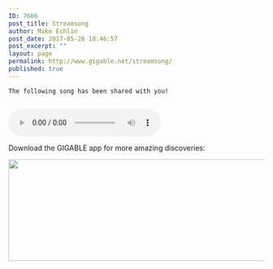 ```yaml
---
ID: 7666
post_title: Streamsong
author: Mike Echlin
post_date: 2017-05-26 18:46:57
post_excerpt: ""
layout: page
permalink: http://www.gigable.net/streamsong/
published: true
---
```

<code>The following song has been shared with you!</code>

<code>
<audio id="song" controls="controls">
Your browser does not support the audio element.
</audio></code>

<script type="text/javascript">
var queryString= window.location.search;
queryString = queryString.substring(51);
var tune = queryString.slice (0, -4);
var songUrl = "https://s3-us-west-2.amazonaws.com/gigable.tracks/" + tune + ".mp3";
document.getElementById('song').src = songUrl;
</script>

Download the GIGABLE app for more amazing discoveries:

<a href="http://www.gigable.net/wp-content/uploads/2015/05/Download_on_the_App_Store_Badge.svg_-e1468263271649.png"><img class="alignleft size-full wp-image-5286" src="http://www.gigable.net/wp-content/uploads/2015/05/Download_on_the_App_Store_Badge.svg_-e1468263271649.png" alt="" width="676" height="200" /></a>